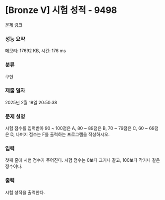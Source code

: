 # [Bronze V] 시험 성적 - 9498

[문제 링크](https://www.acmicpc.net/problem/9498)

### 성능 요약

메모리: 17692 KB, 시간: 176 ms

### 분류

구현

### 제출 일자

2025년 2월 18일 20:50:38

### 문제 설명

<p>시험 점수를 입력받아 90 ~ 100점은 A, 80 ~ 89점은 B, 70 ~ 79점은 C, 60 ~ 69점은 D, 나머지 점수는 F를 출력하는 프로그램을 작성하시오.</p>

### 입력

 <p>첫째 줄에 시험 점수가 주어진다. 시험 점수는 0보다 크거나 같고, 100보다 작거나 같은 정수이다.</p>

### 출력

 <p>시험 성적을 출력한다.</p>

